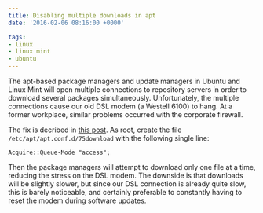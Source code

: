 ```yaml
---
title: Disabling multiple downloads in apt
date: '2016-02-06 08:16:00 +0000'

tags:
- linux
- linux mint
- ubuntu
---
```

The apt-based package managers and update managers in Ubuntu and Linux Mint will open multiple connections
to repository servers in order to download several packages simultaneously.  Unfortunately, the multiple connections
cause our old DSL modem (a Westell 6100) to hang.  At a former workplace, similar problems
occurred with the corporate firewall.
<!--more-->

The fix is decribed in [this post](http://askubuntu.com/questions/88731/can-the-update-manager-download-only-a-single-package-at-a-time).
As root, create the file `/etc/apt/apt.conf.d/75download` with the following single line:

```
Acquire::Queue-Mode "access";
```

Then the package managers will attempt to download only one file at a
time, reducing the stress on the DSL modem.  The downside is that
downloads will be slightly slower, but since our DSL connection is
already quite slow, this is barely noticeable, and certainly preferable
to constantly having to reset the modem during software updates.
